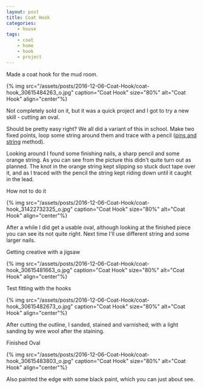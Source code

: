 ```yaml
---
layout: post
title: Coat Hook
categories:
    - house
tags:
    - coat
    - home
    - hook
    - project
---
```


Made a coat hook for the mud room.

{% img src="/assets/posts/2016-12-06-Coat-Hook/coat-hook_30615484263_o.jpg" caption="Coat Hook" size="80%" alt="Coat Hook" align="center"%}

Not completely sold on it, but it was a quick project and I got to try a new skill - cutting an oval.

Should be pretty easy right? We all did a variant of this in school. Make two fixed points, loop some string around them and trace with a pencil ([pins and string](https://en.wikipedia.org/wiki/Ellipse#Pins-and-string_method) method).

Looking around I found some finishing nails, a sharp pencil and some orange string. As you can see from the picture this didn't quite turn out as planned. The knot in the orange string kept slipping so stuck duct tape over it, and as I traced with the pencil the string kept riding down until it caught in the lead.

How not to do it

{% img src="/assets/posts/2016-12-06-Coat-Hook/coat-hook_31422732325_o.jpg" caption="Coat Hook" size="80%" alt="Coat Hook" align="center"%}

After a while I did get a usable oval, although looking at the finished piece you can see its not quite right. Next time I'll use different string and some larger nails.

Getting creative with a jigsaw

{% img src="/assets/posts/2016-12-06-Coat-Hook/coat-hook_30615481663_o.jpg" caption="Coat Hook" size="80%" alt="Coat Hook" align="center"%}

Test fitting with the hooks

{% img src="/assets/posts/2016-12-06-Coat-Hook/coat-hook_30615482673_o.jpg" caption="Coat Hook" size="80%" alt="Coat Hook" align="center"%}

After cutting the outline, I sanded, stained and varnished; with a light sanding by wire wool after the staining.

Finished Oval

{% img src="/assets/posts/2016-12-06-Coat-Hook/coat-hook_30615483803_o.jpg" caption="Coat Hook" size="80%" alt="Coat Hook" align="center"%}

Also painted the edge with some black paint, which you can just about see.